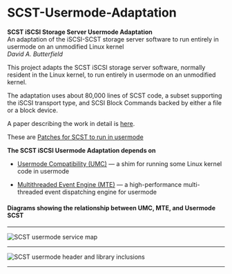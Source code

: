 # SCST-Usermode-Adaptation
**SCST iSCSI Storage Server Usermode Adaptation**  
An adaptation of the iSCSI-SCST storage server software to run entirely in usermode on an unmodified Linux kernel  
*David A. Butterfield*

This project adapts the SCST iSCSI storage server software, normally resident
in the Linux kernel, to run entirely in usermode on an unmodified kernel.

The adaptation uses about 80,000 lines of SCST code, a subset supporting the
iSCSI transport type, and SCSI Block Commands backed by either a file or a
block device.

A paper describing the work in detail is
[here](https://davidbutterfield.github.io/SCST-Usermode-Adaptation/SCST_Usermode.html
       "A paper describing the work in detail is here").

These are
[Patches for SCST to run in usermode](https://davidbutterfield.github.io/SCST-Usermode-Adaptation/index.html
				      "Patches for SCST to run in usermode")

**The SCST iSCSI Usermode Adaptation depends on**
 + [Usermode Compatibility (UMC)](https://github.com/DavidButterfield/usermode_compat
				"Usermode Compatibility for Linux Kernel Code (UMC)")
    &mdash; a shim for running some Linux kernel code in usermode

 + [Multithreaded Event Engine (MTE)](https://github.com/DavidButterfield/MTE "Multithreaded Engine (libmte)")
    &mdash; a high-performance multi-threaded event dispatching engine for usermode

#### Diagrams showing the relationship between UMC, MTE, and Usermode SCST
* * *
![SCST usermode service map](https://davidbutterfield.github.io/SCST-Usermode-Adaptation/SCST_usermode_service_map.png
                             "SCST Usermode Service Map")
* * *
![SCST usermode header and library inclusions](https://davidbutterfield.github.io/SCST-Usermode-Adaptation/SCST_usermode_includes.png
                                               "SCST Usermode Header and Library Inclusions")
* * *
